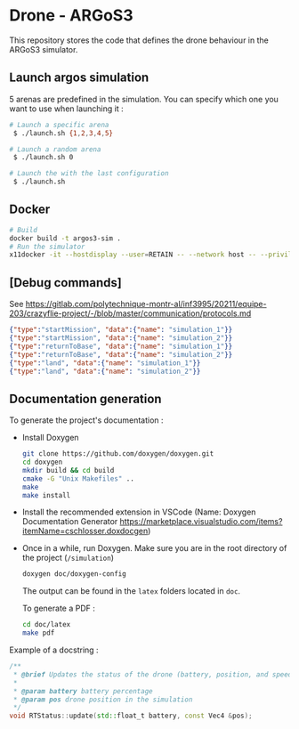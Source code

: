 # Drone - ARGoS3

This repository stores the code that defines the drone behaviour in the ARGoS3
simulator.

## Launch argos simulation

5 arenas are predefined in the simulation. You can specify which one you want to use when launching it :
```bash
# Launch a specific arena
 $ ./launch.sh {1,2,3,4,5}

# Launch a random arena
 $ ./launch.sh 0

# Launch the with the last configuration
 $ ./launch.sh
```


## Docker
```bash
# Build
docker build -t argos3-sim .
# Run the simulator
x11docker -it --hostdisplay --user=RETAIN -- --network host -- --privileged argos3-sim argos3 -c /drone/config.xml
```

## [Debug commands]
See https://gitlab.com/polytechnique-montr-al/inf3995/20211/equipe-203/crazyflie-project/-/blob/master/communication/protocols.md
```json
{"type":"startMission", "data":{"name": "simulation_1"}}
{"type":"startMission", "data":{"name": "simulation_2"}}
{"type":"returnToBase", "data":{"name": "simulation_1"}}
{"type":"returnToBase", "data":{"name": "simulation_2"}}
{"type":"land", "data":{"name": "simulation_1"}}
{"type":"land", "data":{"name": "simulation_2"}}
```

## Documentation generation
To generate the project's documentation :

* Install Doxygen
  ```bash
  git clone https://github.com/doxygen/doxygen.git
  cd doxygen
  mkdir build && cd build
  cmake -G "Unix Makefiles" ..
  make
  make install
  ```
* Install the recommended extension in VSCode (Name: Doxygen Documentation Generator https://marketplace.visualstudio.com/items?itemName=cschlosser.doxdocgen)

* Once in a while, run Doxygen. Make sure you are in the root directory of the project (`/simulation`)
  ```bash
  doxygen doc/doxygen-config
  ```

  The output can be found in the `latex` folders located in `doc`.

  To generate a PDF :
  ```bash
  cd doc/latex
  make pdf
  ```

Example of a docstring :
```C++
/**
 * @brief Updates the status of the drone (battery, position, and speed)
 *
 * @param battery battery percentage
 * @param pos drone position in the simulation
 */
void RTStatus::update(std::float_t battery, const Vec4 &pos);
```

